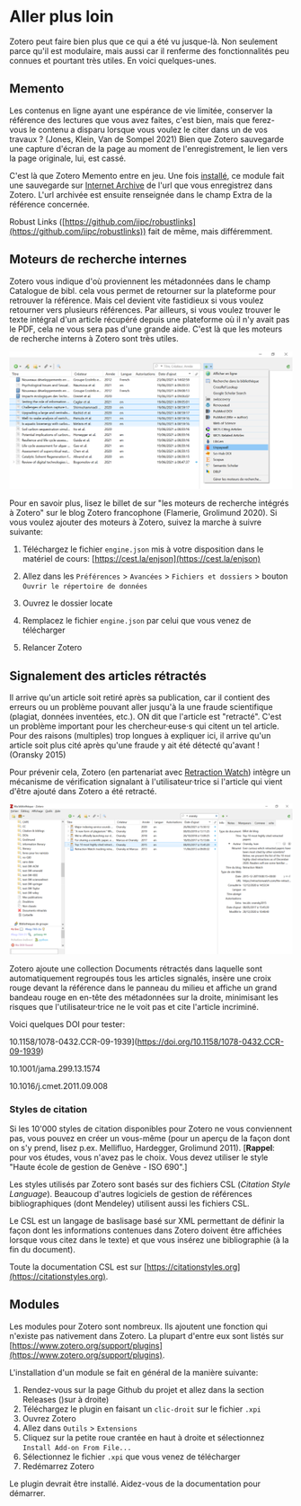 # Aller plus loin

Zotero peut faire bien plus que ce qui a été vu jusque-là. Non seulement parce qu'il est modulaire, mais aussi car il renferme des fonctionnalités peu connues et pourtant très utiles. En voici quelques-unes.



## Memento

Les contenus en ligne ayant une espérance de vie limitée, conserver la référence des lectures que vous avez faites, c'est bien, mais que ferez-vous le contenu a disparu lorsque vous voulez le citer dans un de vos travaux ? (Jones, Klein, Van de Sompel 2021) Bien que Zotero sauvegarde une capture d'écran de la page au moment de l'enregistrement, le lien vers la page originale, lui, est cassé.

C'est là que Zotero Memento entre en jeu. Une fois [installé](https://github.com/leonkt/zotero-memento), ce module fait une sauvegarde sur [Internet Archive](https://archive.org) de l'url que vous enregistrez dans Zotero. L'url archivée est ensuite renseignée dans le champ Extra de la référence concernée. 

Robust Links ([https://github.com/iipc/robustlinks](https://github.com/iipc/robustlinks)) fait de même, mais différemment.



## Moteurs de recherche internes

Zotero vous indique d'où proviennent les métadonnées dans le champ Catalogue de bibl. cela vous permet de retourner sur la plateforme pour retrouver la référence. Mais cel devient vite fastidieux si vous voulez retourner vers plusieurs références. Par ailleurs, si vous voulez trouver le texte intégral d'un article récupéré depuis une plateforme où il n'y avait pas le PDF, cela ne vous sera pas d'une grande aide. C'est là que les moteurs de recherche interns à Zotero sont très utiles.

![](img/aller-plus-loin-moteurs.PNG)

Pour en savoir plus, lisez le billet de sur "les moteurs de recherche intégrés à Zotero" sur le blog Zotero francophone (Flamerie, Grolimund 2020). Si vous voulez ajouter des moteurs à Zotero, suivez la marche à suivre suivante:

1. Téléchargez le fichier `engine.json` mis à  votre disposition dans le matériel de cours: [https://cest.la/enjson](https://cest.la/enjson)

2. Allez dans les `Préférences` > `Avancées` > `Fichiers et dossiers` > bouton `Ouvrir le répertoire de données` 

3. Ouvrez le dossier locate

4. Remplacez le fichier `engine.json` par celui que vous venez de télécharger

5. Relancer Zotero



## Signalement des articles rétractés

Il arrive qu'un article soit retiré après sa publication, car il contient des erreurs ou un problème pouvant aller jusqu'à la une fraude scientifique (plagiat, données inventées, etc.). ON dit que l'article est "retracté". C'est un problème important pour les chercheur·euse·s qui citent un tel article. Pour des raisons (multiples) trop longues à expliquer ici, il arrive qu'un article soit plus cité après qu'une fraude y ait été détecté qu'avant ! (Oransky 2015)

Pour prévenir cela, Zotero (en partenariat avec [Retraction Watch](https://retractionwatch.com)) intègre un mécanisme de vérification signalant à l'utilisateur·trice si l'article qui vient d'être ajouté dans Zotero a été retracté.

![](img/aller-plus-loin-articles-retractes.PNG)

Zotero ajoute une collection Documents rétractés dans laquelle sont automatiquement regroupés tous les articles signalés, insère une croix rouge devant la référence dans le panneau du milieu et affiche un grand bandeau rouge en en-tête des métadonnées sur la droite, minimisant les risques que l'utilisateur·trice ne le voit pas et cite l'article incriminé.

Voici quelques DOI pour tester:

10.1158/1078-0432.CCR-09-1939](https://doi.org/10.1158/1078-0432.CCR-09-1939)

10.1001/jama.299.13.1574

10.1016/j.cmet.2011.09.008



### Styles de citation

Si les 10'000 styles de citation disponibles pour Zotero ne vous conviennent pas, vous pouvez en créer un vous-même (pour un aperçu de la façon dont on s'y prend, lisez p.ex. Mellifluo, Hardegger, Grolimund 2011). [**Rappel**: pour vos études, vous n'avez pas le choix. Vous devez utiliser le style "Haute école de gestion de Genève - ISO 690".]

Les styles utilisés par Zotero sont basés sur des fichiers CSL (*Citation Style Language*). Beaucoup d'autres logiciels de gestion de références bibliographiques (dont Mendeley) utilisent aussi les fichiers CSL.

Le CSL est un langage de baslisage basé sur XML permettant de définir la façon dont les informations contenues dans Zotero doivent être affichées lorsque vous citez dans le texte) et que vous insérez une bibliographie (à la fin du document).

Toute la documentation CSL est sur [https://citationstyles.org](https://citationstyles.org).

## Modules

Les modules pour Zotero sont nombreux. Ils ajoutent une fonction qui n'existe pas nativement dans Zotero. La plupart d'entre eux sont listés sur [https://www.zotero.org/support/plugins](https://www.zotero.org/support/plugins).

L'installation d'un module se fait en général de la manière suivante:

1. Rendez-vous sur la page Github du projet et allez dans la section Releases ()sur à droite)
2. Téléchargez le plugin en faisant un `clic-droit` sur le fichier `.xpi` 
3. Ouvrez Zotero
4. Allez dans `Outils` > `Extensions`
5. Cliquez sur la petite roue crantée en haut à droite et sélectionnez `Install Add-on From File...`
6. Sélectionnez le fichier `.xpi` que vous venez de télécharger
7. Redémarrez Zotero

Le plugin devrait être installé. Aidez-vous de la documentation pour démarrer.
